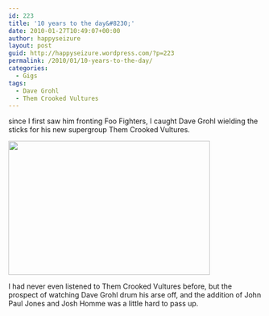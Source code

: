 ```yaml
---
id: 223
title: '10 years to the day&#8230;'
date: 2010-01-27T10:49:07+00:00
author: happyseizure
layout: post
guid: http://happyseizure.wordpress.com/?p=223
permalink: /2010/01/10-years-to-the-day/
categories:
  - Gigs
tags:
  - Dave Grohl
  - Them Crooked Vultures
---
```

since I first saw him fronting Foo Fighters, I caught Dave Grohl wielding the sticks for his new supergroup Them Crooked Vultures.

[<img class="aligncenter" title="Them Crooked Vultures" src="http://imagecache-cdn.fasterlouder.com.au/761/400_266/9e71c_761076.jpg" alt="" width="400" height="266" />](http://imagecache-cdn.fasterlouder.com.au/761/400_266/9e71c_761076.jpg)

I had never even listened to Them Crooked Vultures before, but the prospect of watching Dave Grohl drum his arse off, and the addition of John Paul Jones and Josh Homme was a little hard to pass up.